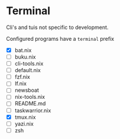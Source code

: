 # Terminal

Cli's and tuis not specific to development.

Configured programs have a `terminal` prefix

- [x] bat.nix
- [ ] buku.nix
- [ ] cli-tools.nix
- [ ] default.nix
- [ ] fzf.nix
- [ ] lf.nix
- [ ] newsboat
- [ ] nix-tools.nix
- [ ] README.md
- [ ] taskwarrior.nix
- [x] tmux.nix
- [ ] yazi.nix
- [ ] zsh
